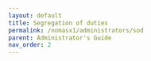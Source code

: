 ```yaml
---
layout: default
title: Segregation of duties
permalink: /nomasx1/administrators/sod
parent: Administrator's Guide
nav_order: 2
---
```



